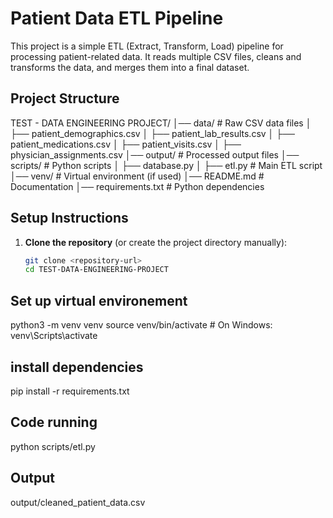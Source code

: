 # Patient Data ETL Pipeline

This project is a simple ETL (Extract, Transform, Load) pipeline for processing patient-related data. It reads multiple CSV files, cleans and transforms the data, and merges them into a final dataset.

## Project Structure

TEST - DATA ENGINEERING PROJECT/
│── data/                      # Raw CSV data files
│   ├── patient_demographics.csv
│   ├── patient_lab_results.csv
│   ├── patient_medications.csv
│   ├── patient_visits.csv
│   ├── physician_assignments.csv
│── output/                    # Processed output files
│── scripts/                   # Python scripts
│   ├── database.py
│   ├── etl.py                 # Main ETL script
│── venv/                      # Virtual environment (if used)
│── README.md                  # Documentation
│── requirements.txt            # Python dependencies


## Setup Instructions

1. **Clone the repository** (or create the project directory manually):
   ```sh
   git clone <repository-url>
   cd TEST-DATA-ENGINEERING-PROJECT


## Set up virtual environement

python3 -m venv venv
source venv/bin/activate  # On Windows: venv\Scripts\activate


## install dependencies

pip install -r requirements.txt


## Code running

python scripts/etl.py


## Output

output/cleaned_patient_data.csv